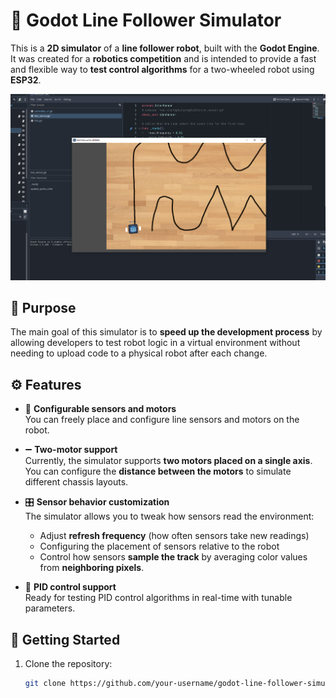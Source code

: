 # 🧭 Godot Line Follower Simulator

This is a **2D simulator** of a **line follower robot**, built with the **Godot Engine**. It was created for a **robotics competition** and is intended to provide a fast and flexible way to **test control algorithms** for a two-wheeled robot using **ESP32**.

![Simulator Screenshot](data/screenshot.png)

## 🎯 Purpose

The main goal of this simulator is to **speed up the development process** by allowing developers to test robot logic in a virtual environment without needing to upload code to a physical robot after each change.

## ⚙️ Features

- 🔧 **Configurable sensors and motors**  
  You can freely place and configure line sensors and motors on the robot.

- ➖ **Two-motor support**  
  Currently, the simulator supports **two motors placed on a single axis**. You can configure the **distance between the motors** to simulate different chassis layouts.

- 🎛️ **Sensor behavior customization**  
  The simulator allows you to tweak how sensors read the environment:

  - Adjust **refresh frequency** (how often sensors take new readings)
  - Configuring the placement of sensors relative to the robot
  - Control how sensors **sample the track** by averaging color values from **neighboring pixels**.

- 🧪 **PID control support**  
  Ready for testing PID control algorithms in real-time with tunable parameters.

## 🚀 Getting Started

1. Clone the repository:
   ```bash
   git clone https://github.com/your-username/godot-line-follower-simulator.git
   ```

